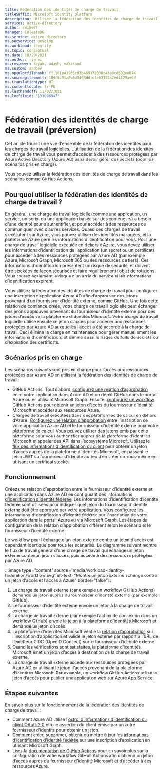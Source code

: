 ```yaml
---
title: Fédération des identités de charge de travail
titleSuffix: Microsoft identity platform
description: Utilisez la fédération des identités de charge de travail pour accorder des charges de travail qui s’exécutent en dehors d’Azure l’accès à des ressources protégées Azure AD sans utiliser de secrets ou de certificats. Ceci élimine la nécessité pour les développeurs de stocker et de gérer des secrets ou certificats à long terme en dehors d’Azure.
services: active-directory
author: rwike77
manager: CelesteDG
ms.service: active-directory
ms.subservice: develop
ms.workload: identity
ms.topic: conceptual
ms.date: 10/20/2021
ms.author: ryanwi
ms.reviewer: keyam, udayh, vakarand
ms.custom: aaddev
ms.openlocfilehash: ff1161e41965c92b469372038c4ba0cd602ee074
ms.sourcegitcommit: 106f5c9fa5c6d3498dd1cfe63181a7ed4125ae6d
ms.translationtype: HT
ms.contentlocale: fr-FR
ms.lasthandoff: 11/02/2021
ms.locfileid: "131096947"
---
```

# <a name="workload-identity-federation-preview"></a>Fédération des identités de charge de travail (préversion)
Cet article fournit une vue d’ensemble de la fédération des identités pour les charges de travail logicielles. L’utilisation de la fédération des identités de charge de travail vous permet d’accéder à des ressources protégées par Azure Active Directory (Azure AD) sans devoir gérer des secrets (pour les scénarios pris en charge).

Vous pouvez utiliser la fédération des identités de charge de travail dans les scénarios comme GitHub Actions.

## <a name="why-use-workload-identity-federation"></a>Pourquoi utiliser la fédération des identités de charge de travail ?

En général, une charge de travail logicielle (comme une application, un service, un script ou une application basée sur des conteneurs) a besoin d’une identité pour s’authentifier, et pour accéder à des ressources ou communiquer avec d’autres services.  Quand ces charges de travail s’exécutent sur Azure, vous pouvez utiliser des identités managées, et la plateforme Azure gère les informations d’identification pour vous.  Pour une charge de travail logicielle exécutée en dehors d’Azure, vous devez utiliser les informations d’identification de l’application (un secret ou un certificat) pour accéder à des ressources protégées par Azure AD (par exemple Azure, Microsoft Graph, Microsoft 365 ou des ressources de tiers).  Ces informations d’identification présentent un risque de sécurité, et doivent être stockées de façon sécurisée et faire régulièrement l’objet de rotations. Vous courez également le risque d’un arrêt du service si les informations d’identification expirent.

Vous utilisez la fédération des identités de charge de travail pour configurer une inscription d’application Azure AD afin d’approuver des jetons provenant d’un fournisseur d’identité externe, comme GitHub.  Une fois cette relation de confiance créée, votre charge de travail logicielle peut échanger des jetons approuvés provenant du fournisseur d’identité externe pour des jetons d’accès de la plateforme d’identités Microsoft.  Votre charge de travail logicielle utilise ensuite ce jeton d’accès pour accéder aux ressources protégées par Azure AD auxquelles l’accès a été accordé à la charge de travail. Ceci élimine la charge en maintenance pour gérer manuellement les informations d’identification, et élimine aussi le risque de fuite de secrets ou d’expiration des certificats.

## <a name="supported-scenarios"></a>Scénarios pris en charge

Les scénarios suivants sont pris en charge pour l’accès aux ressources protégées par Azure AD en utilisant la fédération des identités de charge de travail :

- GitHub Actions. Tout d’abord, [configurez une relation d’approbation](workload-identity-federation-create-trust-github.md) entre votre application dans Azure AD et un dépôt GitHub dans le portail Azure ou en utilisant Microsoft Graph. Ensuite, [configurez un workflow GitHub Actions](/azure/developer/github/connect-from-azure) pour obtenir un jeton d’accès du fournisseur d’identité Microsoft et accéder aux ressources Azure.
- Charges de travail exécutées dans des plateformes de calcul en dehors d’Azure. [Configurez une relation d’approbation](workload-identity-federation-create-trust.md) entre l’inscription de votre application Azure AD et le fournisseur d’identité externe pour votre plateforme de calcul. Vous pouvez utiliser des jetons émis par cette plateforme pour vous authentifier auprès de la plateforme d’identités Microsoft et appeler des API dans l’écosystème Microsoft. Utilisez le [flux des informations d’identification du client](v2-oauth2-client-creds-grant-flow.md#third-case-access-token-request-with-a-federated-credential) pour obtenir un jeton d’accès auprès de la plateforme d’identités Microsoft, en passant le jeton JWT du fournisseur d’identité au lieu d’en créer un vous-même en utilisant un certificat stocké.

## <a name="how-it-works"></a>Fonctionnement
Créez une relation d’approbation entre le fournisseur d’identité externe et une application dans Azure AD en configurant des [informations d’identification d’identité fédérée](/graph/api/resources/federatedidentitycredentials-overview?view=graph-rest-beta&preserve-view=true). Les informations d’identification d’identité fédérée sont utilisées pour indiquer quel jeton du fournisseur d’identité externe doit être approuvé par votre application. Vous configurez les informations d’identification d’identité fédérée sur l’inscription de votre application dans le portail Azure ou via Microsoft Graph.  Les étapes de configuration de la relation d’approbation diffèrent selon le scénario et le fournisseur d’identité externe.

Le workflow pour l’échange d’un jeton externe contre un jeton d’accès est cependant identique pour tous les scénarios. Le diagramme suivant montre le flux de travail général d’une charge de travail qui échange un jeton externe contre un jeton d’accès, puis accède à des ressources protégées par Azure AD.

:::image type="content" source="media/workload-identity-federation/workflow.svg" alt-text="Montre un jeton externe échangé contre un jeton d’accès et l’accès à Azure" border="false":::

1. La charge de travail externe (par exemple un workflow GitHub Actions) demande un jeton auprès du fournisseur d’identité externe (par exemple GitHub).
1. Le fournisseur d’identité externe envoie un jeton à la charge de travail externe.
1. La charge de travail externe (par exemple l’action de connexion dans un workflow GitHub) [envoie le jeton à la plateforme d’identités Microsoft](v2-oauth2-client-creds-grant-flow.md#third-case-access-token-request-with-a-federated-credential) et demande un jeton d’accès.
1. La plateforme d’identités Microsoft vérifie la [relation d’approbation](workload-identity-federation-create-trust.md) sur l’inscription d’application et valide le jeton externe par rapport à l’URL de l’émetteur OIDC (OpenID Connect) sur le fournisseur d’identité externe.
1. Quand les vérifications sont satisfaites, la plateforme d’identités Microsoft émet un jeton d’accès à destination de la charge de travail externe.
1. La charge de travail externe accède aux ressources protégées par Azure AD en utilisant le jeton d’accès provenant de la plateforme d’identités Microsoft. Par exemple, un workflow GitHub Actions utilise le jeton d’accès pour publier une application web sur Azure App Service.

## <a name="next-steps"></a>Étapes suivantes
En savoir plus sur le fonctionnement de la fédération des identités de charge de travail :
- Comment Azure AD utilise l’[octroi d’informations d’identification du client OAuth 2.0](v2-oauth2-client-creds-grant-flow.md#third-case-access-token-request-with-a-federated-credential) et une assertion du client émise par un autre fournisseur d’identité pour obtenir un jeton.
- Comment créer, supprimer, obtenir ou mettre à jour les [informations d’identification d’identité fédérée](/graph/api/resources/federatedidentitycredentials-overview?view=graph-rest-beta&preserve-view=true) sur une inscription d’application en utilisant Microsoft Graph.
- Lisez la [documentation de GitHub Actions](https://docs.github.com/actions/deployment/security-hardening-your-deployments/configuring-openid-connect-in-azure) pour en savoir plus sur la configuration de votre workflow GitHub Actions afin d’obtenir un jeton d’accès auprès du fournisseur d’identité Microsoft et d’accéder à des ressources Azure.
